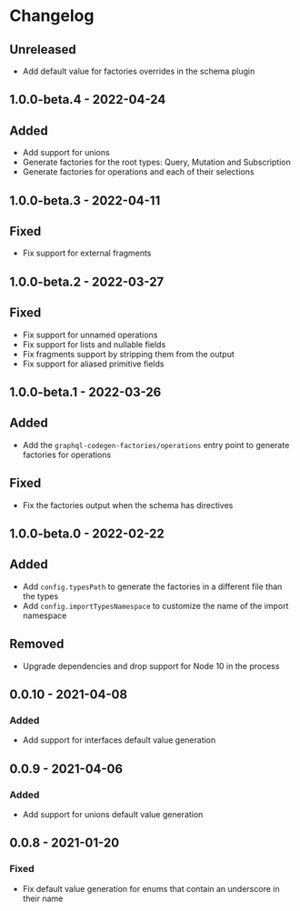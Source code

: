# Changelog

## Unreleased

- Add default value for factories overrides in the schema plugin

## 1.0.0-beta.4 - 2022-04-24

## Added

- Add support for unions
- Generate factories for the root types: Query, Mutation and Subscription
- Generate factories for operations and each of their selections

## 1.0.0-beta.3 - 2022-04-11

## Fixed

- Fix support for external fragments

## 1.0.0-beta.2 - 2022-03-27

## Fixed

- Fix support for unnamed operations
- Fix support for lists and nullable fields
- Fix fragments support by stripping them from the output
- Fix support for aliased primitive fields

## 1.0.0-beta.1 - 2022-03-26

## Added

- Add the `graphql-codegen-factories/operations` entry point to generate factories for operations

## Fixed

- Fix the factories output when the schema has directives

## 1.0.0-beta.0 - 2022-02-22

## Added

- Add `config.typesPath` to generate the factories in a different file than the types
- Add `config.importTypesNamespace` to customize the name of the import namespace

## Removed

- Upgrade dependencies and drop support for Node 10 in the process

## 0.0.10 - 2021-04-08

### Added

- Add support for interfaces default value generation

## 0.0.9 - 2021-04-06

### Added

- Add support for unions default value generation

## 0.0.8 - 2021-01-20

### Fixed

- Fix default value generation for enums that contain an underscore in their name
